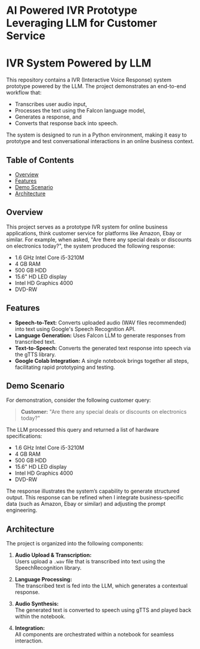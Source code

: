 # AI Powered IVR Prototype Leveraging LLM for Customer Service

# IVR System Powered by LLM

This repository contains a IVR (Interactive Voice Response) system prototype powered by the LLM. The project demonstrates an end-to-end workflow that:
- Transcribes user audio input,
- Processes the text using the Falcon language model,
- Generates a response, and
- Converts that response back into speech.

The system is designed to run in a Python environment, making it easy to prototype and test conversational interactions in an online business context.

## Table of Contents

- [Overview](#overview)
- [Features](#features)
- [Demo Scenario](#demo-scenario)
- [Architecture](#architecture)


## Overview

This project serves as a prototype IVR system for online business applications, think customer service for platforms like Amazon, Ebay or similar. For example, when asked, "Are there any special deals or discounts on electronics today?", the system produced the following response:

- 1.6 GHz Intel Core i5-3210M  
- 4 GB RAM  
- 500 GB HDD  
- 15.6" HD LED display  
- Intel HD Graphics 4000  
- DVD-RW


## Features

- **Speech-to-Text:** Converts uploaded audio (WAV files recommended) into text using Google's Speech Recognition API.
- **Language Generation:** Uses Falcon LLM to generate responses from transcribed text.
- **Text-to-Speech:** Converts the generated text response into speech via the gTTS library.
- **Google Colab Integration:** A single notebook brings together all steps, facilitating rapid prototyping and testing.

## Demo Scenario

For demonstration, consider the following customer query:
> **Customer:** "Are there any special deals or discounts on electronics today?"

The LLM processed this query and returned a list of hardware specifications:
- 1.6 GHz Intel Core i5-3210M  
- 4 GB RAM  
- 500 GB HDD  
- 15.6" HD LED display  
- Intel HD Graphics 4000  
- DVD-RW  

The response illustrates the system’s capability to generate structured output. This response can be refined when I integrate business-specific data (such as Amazon, Ebay or similar) and adjusting the prompt engineering.

## Architecture

The project is organized into the following components:

1. **Audio Upload & Transcription:**  
   Users upload a `.wav` file that is transcribed into text using the SpeechRecognition library.

2. **Language Processing:**  
   The transcribed text is fed into the LLM, which generates a contextual response.

3. **Audio Synthesis:**  
   The generated text is converted to speech using gTTS and played back within the notebook.

4. **Integration:**  
   All components are orchestrated within a notebook for seamless interaction.


